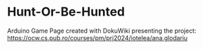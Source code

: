 # Hunt-Or-Be-Hunted
Arduino Game
Page created with  DokuWiki presenting the project: https://ocw.cs.pub.ro/courses/pm/prj2024/iotelea/ana.glodariu
